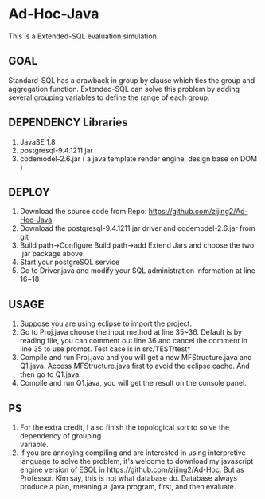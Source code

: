 # Ad-Hoc-Java

This is a Extended-SQL evaluation simulation.

## GOAL

Standard-SQL has a drawback in group by clause which ties the group and aggregation function.
Extended-SQL can solve this problem by adding several grouping variables to define the range of
each group.

## DEPENDENCY  Libraries
1. JavaSE 1.8
2. postgresql-9.4.1211.jar
3. codemodel-2.6.jar ( a java template render engine, design base on DOM )

## DEPLOY

1. Download the source code from Repo: https://github.com/zijing2/Ad-Hoc-Java
2. Download the postgresql-9.4.1211.jar driver and codemodel-2.6.jar from git
3. Build path->Configure Build path->add Extend Jars and choose the two .jar package above
4. Start your postgreSQL service
5. Go to Driver.java and modify your SQL administration information at line 16~18

## USAGE

1. Suppose you are using eclipse to import the project.
2. Go to Proj.java choose the input method at line 35~36. Default is by reading file, you can 
   comment out line 36 and cancel the comment in line 35 to use prompt. Test case is in 
   src/TEST/test* 
3. Compile and run Proj.java and you will get a new MFStructure.java and Q1.java. Access 
   MFStructure.java first to avoid the eclipse cache. And then go to Q1.java.
4. Compile and run Q1.java, you will get the result on the console panel.

## PS

1. For the extra credit, I also finish the topological sort to solve the dependency of grouping  
   variable.
2. If you are annoying compiling and are interested in using interpretive language to solve the
   problem, it's welcome to download my javascript engine version of ESQL in 
   https://github.com/zijing2/Ad-Hoc. But as Professor. Kim say, this is not what database do.
   Database always produce a plan, meaning a .java program, first, and then evaluate.



